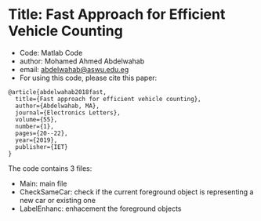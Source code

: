 # Title: Fast Approach for Efficient Vehicle Counting
- Code: Matlab Code
- author: Mohamed Ahmed Abdelwahab
- email: abdelwahab@aswu.edu.eg
- For using this code, please cite this paper:
```
@article{abdelwahab2018fast,
  title={Fast approach for efficient vehicle counting},
  author={Abdelwahab, MA},
  journal={Electronics Letters},
  volume={55},
  number={1},
  pages={20--22},
  year={2019},
  publisher={IET}
}
```
The code contains 3 files:
* Main: main file
* CheckSameCar:  check if the current foreground object is representing a new car or existing one   
* LabelEnhanc: enhacement the foreground objects

